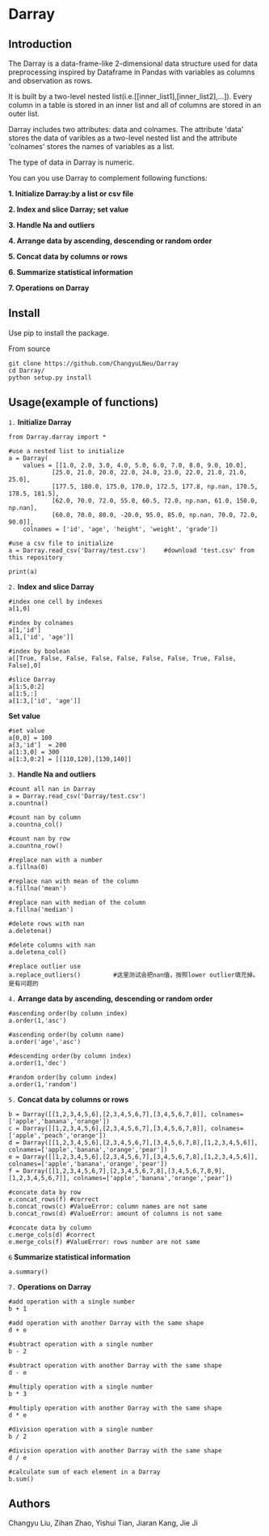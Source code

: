 # Darray
## Introduction
The Darray is a data-frame-like 2-dimensional data structure used for data preprocessing inspired by Dataframe in Pandas with variables as columns and observation as rows.

It is built by a two-level nested list(i.e.[[inner_list1],[inner_list2],...]). Every column in a table is stored in an inner list and all of columns are stored in an outer list. 

Darray includes two attributes: data and colnames. The attribute 'data' stores the data of varibles as a two-level nested list and the attribute 'colnames' stores the names of variables as a list.

The type of data in Darray is numeric. 

You can you use Darray to complement following functions:

**1. Initialize Darray:by a list or csv file**

**2. Index and slice Darray; set value**

**3. Handle Na and outliers**

**4. Arrange data by ascending, descending or random order**

**5. Concat data by columns or rows**

**6. Summarize statistical information**

**7. Operations on Darray**

## Install
Use pip to install the package.

From source
```
git clone https://github.com/ChangyuLNeu/Darray
cd Darray/
python setup.py install
```


## Usage(example of functions)
`1.` **Initialize Darray**
```
from Darray.darray import *

#use a nested list to initialize
a = Darray(
    values = [[1.0, 2.0, 3.0, 4.0, 5.0, 6.0, 7.0, 8.0, 9.0, 10.0],
            [25.0, 21.0, 20.0, 22.0, 24.0, 23.0, 22.0, 21.0, 21.0, 25.0],
            [177.5, 180.0, 175.0, 170.0, 172.5, 177.8, np.nan, 170.5, 178.5, 181.5],
            [62.0, 70.0, 72.0, 55.0, 60.5, 72.0, np.nan, 61.0, 150.0, np.nan],
            [60.0, 70.0, 80.0, -20.0, 95.0, 85.0, np.nan, 70.0, 72.0, 90.0]],
    colnames = ['id', 'age', 'height', 'weight', 'grade'])

#use a csv file to initialize
a = Darray.read_csv('Darray/test.csv')     #download 'test.csv' from this repository

print(a)
```

`2.` **Index and slice Darray**
```
#index one cell by indexes
a[1,0]

#index by colnames
a[1,'id']
a[1,['id', 'age']]

#index by boolean
a[[True, False, False, False, False, False, False, True, False, False],0]

#slice Darray
a[1:5,0:2]
a[1:5,:]
a[1:3,['id', 'age']]
```

**Set value**
```
#set value
a[0,0] = 100
a[3,'id']  = 200
a[1:3,0] = 300
a[1:3,0:2] = [[110,120],[130,140]]
```

`3.` **Handle Na and outliers**
```
#count all nan in Darray
a = Darray.read_csv('Darray/test.csv') 
a.countna()

#count nan by column 
a.countna_col()

#count nan by row 
a.countna_row()

#replace nan with a number
a.fillna(0)

#replace nan with mean of the column
a.fillna('mean')

#replace nan with median of the column
a.fillna('median')

#delete rows with nan
a.deletena()

#delete columns with nan
a.deletena_col()

#replace outlier use
a.replace_outliers()         #这里测试会把nan值，按照lower outlier填充掉。是有问题的
```

`4.` **Arrange data by ascending, descending or random order**
```
#ascending order(by column index)
a.order(1,'asc') 

#ascending order(by column name)
a.order('age','asc') 

#descending order(by column index)
a.order(1,'dec')        

#random order(by column index)
a.order(1,'random')      
```    

`5.` **Concat data by columns or rows**
```
b = Darray([[1,2,3,4,5,6],[2,3,4,5,6,7],[3,4,5,6,7,8]], colnames=['apple','banana','orange'])
c = Darray([[1,2,3,4,5,6],[2,3,4,5,6,7],[3,4,5,6,7,8]], colnames=['apple','peach','orange'])
d = Darray([[1,2,3,4,5,6],[2,3,4,5,6,7],[3,4,5,6,7,8],[1,2,3,4,5,6]], colnames=['apple','banana','orange','pear'])
e = Darray([[1,2,3,4,5,6],[2,3,4,5,6,7],[3,4,5,6,7,8],[1,2,3,4,5,6]], colnames=['apple','banana','orange','pear'])
f = Darray([[1,2,3,4,5,6,7],[2,3,4,5,6,7,8],[3,4,5,6,7,8,9],[1,2,3,4,5,6,7]], colnames=['apple','banana','orange','pear'])

#concate data by row
e.concat_rows(f) #correct
b.concat_rows(c) #ValueError: column names are not same
b.concat_rows(d) #ValueError: amount of columns is not same

#concate data by column
c.merge_cols(d) #correct
e.merge_cols(f) #ValueError: rows number are not same
```

`6` **Summarize statistical information**
```
a.summary()
```

`7.` **Operations on Darray**
```
#add operation with a single number
b + 1

#add operation with another Darray with the same shape
d + e

#subtract operation with a single number
b - 2

#subtract operation with another Darray with the same shape
d - e

#multiply operation with a single number
b * 3 

#multiply operation with another Darray with the same shape
d * e

#division operation with a single number
b / 2

#division operation with another Darray with the same shape
d / e

#calculate sum of each element in a Darray
b.sum()
```

## Authors
Changyu Liu, Zihan Zhao, Yishui Tian, Jiaran Kang, Jie Ji

